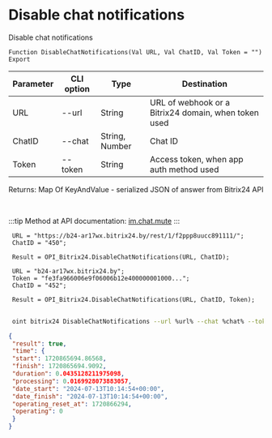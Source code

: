 ﻿---
sidebar_position: 11
---

# Disable chat notifications
 Disable chat notifications



`Function DisableChatNotifications(Val URL, Val ChatID, Val Token = "") Export`

 | Parameter | CLI option | Type | Destination |
 |-|-|-|-|
 | URL | --url | String | URL of webhook or a Bitrix24 domain, when token used |
 | ChatID | --chat | String, Number | Chat ID |
 | Token | --token | String | Access token, when app auth method used |

 
 Returns: Map Of KeyAndValue - serialized JSON of answer from Bitrix24 API

<br/>

:::tip
Method at API documentation: [im.chat.mute](https://dev.1c-bitrix.ru/learning/course/?COURSE_ID=93&LESSON_ID=11473)
:::
<br/>


```bsl title="Code example"
 URL = "https://b24-ar17wx.bitrix24.by/rest/1/f2ppp8uucc891111/";
 ChatID = "450";
 
 Result = OPI_Bitrix24.DisableChatNotifications(URL, ChatID);
 
 URL = "b24-ar17wx.bitrix24.by";
 Token = "fe3fa966006e9f06006b12e400000001000...";
 ChatID = "452";
 
 Result = OPI_Bitrix24.DisableChatNotifications(URL, ChatID, Token);
```
	


```sh title="CLI command example"
 
 oint bitrix24 DisableChatNotifications --url %url% --chat %chat% --token %token%

```

```json title="Result"
{
 "result": true,
 "time": {
 "start": 1720865694.86568,
 "finish": 1720865694.9092,
 "duration": 0.0435128211975098,
 "processing": 0.0169928073883057,
 "date_start": "2024-07-13T10:14:54+00:00",
 "date_finish": "2024-07-13T10:14:54+00:00",
 "operating_reset_at": 1720866294,
 "operating": 0
 }
}
```
